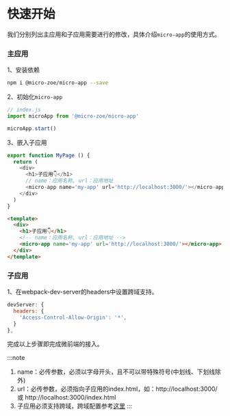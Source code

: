 # 快速开始
我们分别列出主应用和子应用需要进行的修改，具体介绍`micro-app`的使用方式。

### 主应用

1、安装依赖
```bash
npm i @micro-zoe/micro-app --save
```

2、初始化`micro-app`
```js
// index.js
import microApp from '@micro-zoe/micro-app'

microApp.start()
```

3、嵌入子应用

<CodeGroup>
  <CodeGroupItem title="React">
  
```js
export function MyPage () {
  return (
    <div>
      <h1>子应用👇</h1>
      // name：应用名称, url：应用地址
      <micro-app name='my-app' url='http://localhost:3000/'></micro-app>
    </div>
  )
}
```

  </CodeGroupItem>
  <CodeGroupItem title="Vue">
  
```html
<template>
  <div>
    <h1>子应用👇</h1>
    <!-- name：应用名称, url：应用地址 -->
    <micro-app name='my-app' url='http://localhost:3000/'></micro-app>
  </div>
</template>
```

  </CodeGroupItem>
</CodeGroup>

### 子应用

1、在webpack-dev-server的headers中设置跨域支持。
```js
devServer: {
  headers: {
    'Access-Control-Allow-Origin': '*',
  }
},
```

完成以上步骤即完成微前端的接入。


:::note
1. name：必传参数，必须以字母开头，且不可以带特殊符号(中划线、下划线除外)
2. url：必传参数，必须指向子应用的index.html，如：http://localhost:3000/ 或 http://localhost:3000/index.html
3. 子应用必须支持跨域，跨域配置参考[这里](/zh/questions#_2、子应用一定要支持跨域吗)
:::
